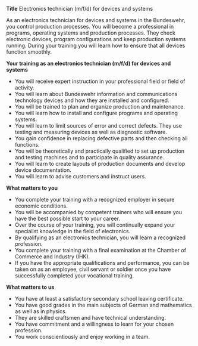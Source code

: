 **Title**
Electronics technician (m/f/d) for devices and systems

As an electronics technician for devices and systems in the Bundeswehr, you control production processes. You will become a professional in programs, operating systems and production processes. They check electronic devices, program configurations and keep production systems running. During your training you will learn how to ensure that all devices function smoothly.

**Your training as an electronics technician (m/f/d) for devices and systems**

-	You will receive expert instruction in your professional field or field of activity.
-	You will learn about Bundeswehr information and communications technology devices and how they are installed and configured.
-	You will be trained to plan and organize production and maintenance.
-	You will learn how to install and configure programs and operating systems.
-	You will learn to limit sources of error and correct defects. They use testing and measuring devices as well as diagnostic software.
-	You gain confidence in replacing defective parts and then checking all functions.
-	You will be theoretically and practically qualified to set up production and testing machines and to participate in quality assurance.
-	You will learn to create layouts of production documents and develop device documentation.
-	You will learn to advise customers and instruct users.

**What matters to you**

-	You complete your training with a recognized employer in secure economic conditions.
-	You will be accompanied by competent trainers who will ensure you have the best possible start to your career.
-	Over the course of your training, you will continually expand your specialist knowledge in the field of electronics.
-	By qualifying as an electronics technician, you will learn a recognized profession.
-	You complete your training with a final examination at the Chamber of Commerce and Industry (IHK).
-	If you have the appropriate qualifications and performance, you can be taken on as an employee, civil servant or soldier once you have successfully completed your vocational training.

**What matters to us**

-	You have at least a satisfactory secondary school leaving certificate.
-	You have good grades in the main subjects of German and mathematics as well as in physics.
-	They are skilled craftsmen and have technical understanding.
-	You have commitment and a willingness to learn for your chosen profession.
-	You work conscientiously and enjoy working in a team.
